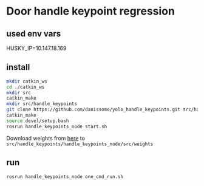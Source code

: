 # Door handle keypoint regression



## used env vars
HUSKY_IP=10.147.18.169
## install 
```bash
mkdir catkin_ws
cd ./catkin_ws
mkdir src
catkin_make
mkdir src/handle_keypoints
git clone https://github.com/danissomo/yolo_handle_keypoints.git src/handle_keypoints
catkin_make
source devel/setup.bash
rosrun handle_keypoints_node start.sh
```
Download weights from [here](https://disk.yandex.ru/d/bbVGap6W7AGOWg) to ```src/handle_keypoints/handle_keypoints_node/src/weights```
## run
```bash
rosrun handle_keypoints_node one_cmd_run.sh
```